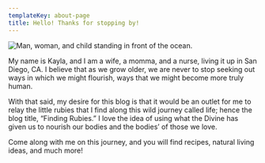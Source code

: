 ```yaml
---
templateKey: about-page
title: Hello! Thanks for stopping by!
---
```

![Man, woman, and child standing in front of the ocean.](/img/img_5197.jpg "Family time in La Jolla, California.")

My name is Kayla, and I am a wife, a momma, and a nurse, living it up in San Diego, CA. I believe that as we grow older, we are never to stop seeking out ways in which we might flourish, ways that we might become more truly human.

With that said, my desire for this blog is that it would be an outlet for me to relay the little rubies that I find along this wild journey called life; hence the blog title, “Finding Rubies.” I love the idea of using what the Divine has given us to nourish our bodies and the bodies’ of those we love.

Come along with me on this journey, and you will find recipes, natural living ideas, and much more!
